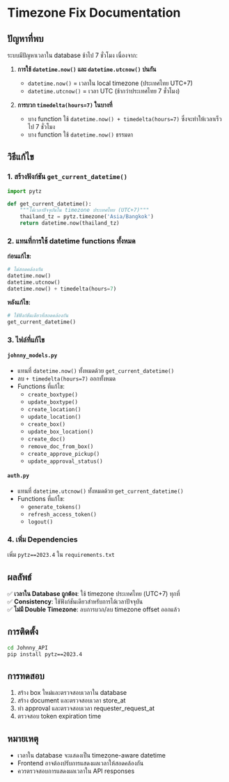 # Timezone Fix Documentation

## ปัญหาที่พบ

ระบบมีปัญหาเวลาใน database ช้าไป 7 ชั่วโมง เนื่องจาก:

1. **การใช้ `datetime.now()` และ `datetime.utcnow()` ปนกัน**

   - `datetime.now()` = เวลาใน local timezone (ประเทศไทย UTC+7)
   - `datetime.utcnow()` = เวลา UTC (ช้ากว่าประเทศไทย 7 ชั่วโมง)

2. **การบวก `timedelta(hours=7)` ในบางที่**
   - บาง function ใช้ `datetime.now() + timedelta(hours=7)` ซึ่งจะทำให้เวลาเร็วไป 7 ชั่วโมง
   - บาง function ใช้ `datetime.now()` ธรรมดา

## วิธีแก้ไข

### 1. สร้างฟังก์ชัน `get_current_datetime()`

```python
import pytz

def get_current_datetime():
    """ได้เวลาปัจจุบันใน timezone ประเทศไทย (UTC+7)"""
    thailand_tz = pytz.timezone('Asia/Bangkok')
    return datetime.now(thailand_tz)
```

### 2. แทนที่การใช้ datetime functions ทั้งหมด

**ก่อนแก้ไข:**

```python
# ไม่สอดคล้องกัน
datetime.now()
datetime.utcnow()
datetime.now() + timedelta(hours=7)
```

**หลังแก้ไข:**

```python
# ใช้ฟังก์ชันเดียวที่สอดคล้องกัน
get_current_datetime()
```

### 3. ไฟล์ที่แก้ไข

#### `johnny_models.py`

- แทนที่ `datetime.now()` ทั้งหมดด้วย `get_current_datetime()`
- ลบ `+ timedelta(hours=7)` ออกทั้งหมด
- Functions ที่แก้ไข:
  - `create_boxtype()`
  - `update_boxtype()`
  - `create_location()`
  - `update_location()`
  - `create_box()`
  - `update_box_location()`
  - `create_doc()`
  - `remove_doc_from_box()`
  - `create_approve_pickup()`
  - `update_approval_status()`

#### `auth.py`

- แทนที่ `datetime.utcnow()` ทั้งหมดด้วย `get_current_datetime()`
- Functions ที่แก้ไข:
  - `generate_tokens()`
  - `refresh_access_token()`
  - `logout()`

### 4. เพิ่ม Dependencies

เพิ่ม `pytz==2023.4` ใน `requirements.txt`

## ผลลัพธ์

✅ **เวลาใน Database ถูกต้อง**: ใช้ timezone ประเทศไทย (UTC+7) ทุกที่  
✅ **Consistency**: ใช้ฟังก์ชันเดียวสำหรับการได้เวลาปัจจุบัน  
✅ **ไม่มี Double Timezone**: ลบการบวก/ลบ timezone offset ออกแล้ว

## การติดตั้ง

```bash
cd Johnny_API
pip install pytz==2023.4
```

## การทดสอบ

1. สร้าง box ใหม่และตรวจสอบเวลาใน database
2. สร้าง document และตรวจสอบเวลา store_at
3. ทำ approval และตรวจสอบเวลา requester_request_at
4. ตรวจสอบ token expiration time

## หมายเหตุ

- เวลาใน database จะแสดงเป็น timezone-aware datetime
- Frontend อาจต้องปรับการแสดงผลเวลาให้สอดคล้องกัน
- ควรตรวจสอบการแสดงผลเวลาใน API responses
